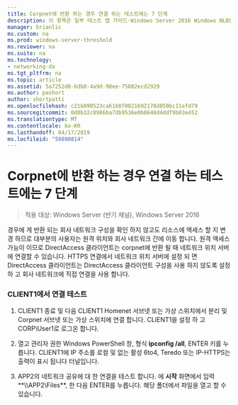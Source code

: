 ```yaml
---
title: Corpnet에 반환 하는 경우 연결 하는 테스트에는 7 단계
description: 이 항목은 일부 테스트 랩 가이드-Windows Server 2016 Windows NLB를 사용 하 여 클러스터에서 DirectAccess 시연
manager: brianlic
ms.custom: na
ms.prod: windows-server-threshold
ms.reviewer: na
ms.suite: na
ms.technology:
- networking-da
ms.tgt_pltfrm: na
ms.topic: article
ms.assetid: 5a7252d0-6db8-4a9d-98ee-75082ecd2929
ms.author: pashort
author: shortpatti
ms.openlocfilehash: c21b890523ca61b8f0821692178d050bc11efd79
ms.sourcegitcommit: 0d0b32c8986ba7db9536e0b8648d4ddf9b03e452
ms.translationtype: MT
ms.contentlocale: ko-KR
ms.lasthandoff: 04/17/2019
ms.locfileid: "59890814"
---
```

# <a name="step-7-test-connectivity-when-returning-to-the-corpnet"></a>Corpnet에 반환 하는 경우 연결 하는 테스트에는 7 단계

>적용 대상: Windows Server (반기 채널), Windows Server 2016

경우에 게 반환 되는 회사 네트워크 구성을 확인 하지 않고도 리소스에 액세스 할 지 변경 하므로 대부분의 사용자는 원격 위치와 회사 네트워크 간에 이동 합니다. 원격 액세스 가능이 이므로 DirectAccess 클라이언트는 corpnet에 반환 될 때 네트워크 위치 서버에 연결할 수 있습니다. HTTPS 연결에서 네트워크 위치 서버에 설정 되 면 DirectAccess 클라이언트는 DirectAccess 클라이언트 구성을 사용 하지 않도록 설정 하 고 회사 네트워크에 직접 연결을 사용 합니다.  
  
### <a name="test-connectivity-on-client1"></a>CLIENT1에서 연결 테스트  
  
1.  CLIENT1 종료 및 다음 CLIENT1 Homenet 서브넷 또는 가상 스위치에서 분리 및 Corpnet 서브넷 또는 가상 스위치에 연결 합니다. CLIENT1을 설정 하 고 CORP\User1로 로그온 합니다.  
  
2.  열고 관리자 권한 Windows PowerShell 창, 형식 **ipconfig /all**, ENTER 키를 누릅니다. CLIENT1에 IP 주소를 로컬 및 없는 활성 6to4, Teredo 또는 IP-HTTPS는 출력이 표시 됩니다 터널입니다.  
  
3.  APP2의 네트워크 공유에 대 한 연결을 테스트 합니다. 에 **시작** 화면에서 입력**\\\APP2\Files**, 한 다음 ENTER를 누릅니다. 해당 폴더에서 파일을 열고 할 수 있습니다.  
  


